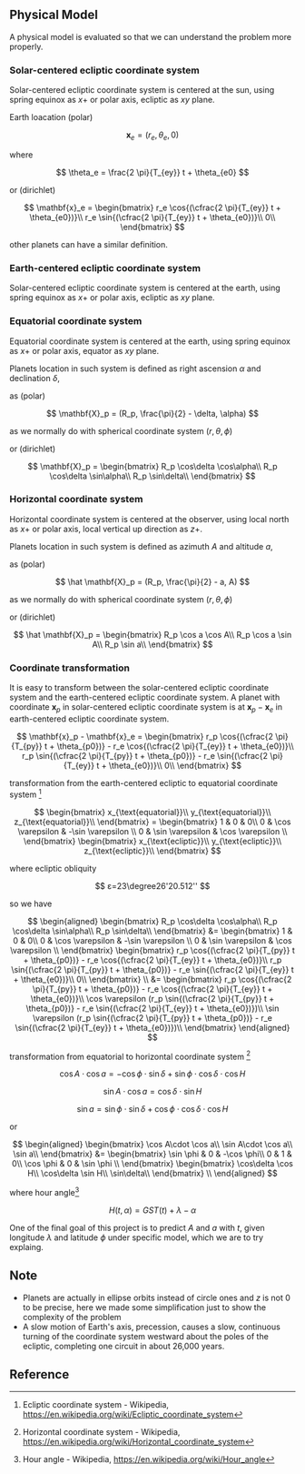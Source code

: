 ## Physical Model

A physical model is evaluated so that we can understand the problem more properly.

### Solar-centered ecliptic coordinate system

Solar-centered ecliptic coordinate system is centered at the sun, using spring equinox as $x+$ or polar axis, ecliptic as $xy$ plane.

Earth loacation (polar)

$$
\mathbf{x}_e = (r_e, \theta_e, 0)
$$

where

$$
\theta_e = \frac{2 \pi}{T_{ey}} t + \theta_{e0}
$$

or (dirichlet)

$$
\mathbf{x}_e =
\begin{bmatrix}
    r_e \cos{(\cfrac{2 \pi}{T_{ey}} t + \theta_{e0})}\\
    r_e \sin{(\cfrac{2 \pi}{T_{ey}} t + \theta_{e0})}\\
    0\\
\end{bmatrix}
$$

other planets can have a similar definition.

### Earth-centered ecliptic coordinate system

Solar-centered ecliptic coordinate system is centered at the earth, using spring equinox as $x+$ or polar axis, ecliptic as $xy$ plane.

### Equatorial coordinate system

Equatorial coordinate system is centered at the earth, using spring equinox as $x+$ or polar axis, equator as $xy$ plane.

Planets location in such system is defined as right ascension $\alpha$ and declination $\delta$, 

as (polar)

$$
\mathbf{X}_p = (R_p, \frac{\pi}{2} - \delta, \alpha)
$$

as we normally do with spherical coordinate system $(r,\theta,\phi)$

or (dirichlet)

$$
\mathbf{X}_p =
\begin{bmatrix}
    R_p \cos\delta \cos\alpha\\
    R_p \cos\delta \sin\alpha\\
    R_p \sin\delta\\
\end{bmatrix}
$$

### Horizontal coordinate system

Horizontal coordinate system is centered at the observer, using local north as $x+$ or polar axis, local vertical up direction as $z+$.

Planets location in such system is defined as azimuth $A$ and altitude $a$,

as (polar)

$$
\hat \mathbf{X}_p = (R_p, \frac{\pi}{2} - a, A)
$$

as we normally do with spherical coordinate system $(r,\theta,\phi)$

or (dirichlet)

$$
\hat \mathbf{X}_p =
\begin{bmatrix}
    R_p \cos a \cos A\\
    R_p \cos a \sin A\\
    R_p \sin a\\
\end{bmatrix}
$$

### Coordinate transformation

It is easy to transform between the solar-centered ecliptic coordinate system and the earth-centered ecliptic coordinate system. A planet with coordinate $\mathbf{x}_p$ in solar-centered ecliptic coordinate system is at $\mathbf{x}_p - \mathbf{x}_e$ in earth-centered ecliptic coordinate system.

$$
\mathbf{x}_p - \mathbf{x}_e =
\begin{bmatrix}
    r_p \cos{(\cfrac{2 \pi}{T_{py}} t + \theta_{p0})} - r_e \cos{(\cfrac{2 \pi}{T_{ey}} t + \theta_{e0})}\\
    r_p \sin{(\cfrac{2 \pi}{T_{py}} t + \theta_{p0})} - r_e \sin{(\cfrac{2 \pi}{T_{ey}} t + \theta_{e0})}\\
    0\\
\end{bmatrix}
$$

transformation from the earth-centered ecliptic to equatorial coordinate system [^fn1]

$$
\begin{bmatrix}
    x_{\text{equatorial}}\\
    y_{\text{equatorial}}\\
    z_{\text{equatorial}}\\
    \end{bmatrix} =
\begin{bmatrix}
    1   & 0                & 0\\
    0   & \cos \varepsilon & -\sin \varepsilon \\
    0   & \sin \varepsilon & \cos \varepsilon \\
\end{bmatrix}
\begin{bmatrix}
    x_{\text{ecliptic}}\\
    y_{\text{ecliptic}}\\
    z_{\text{ecliptic}}\\
\end{bmatrix}
$$

where ecliptic obliquity

$$
ε=23\degree26'20.512''
$$

so we have

$$
\begin{aligned}
    \begin{bmatrix}
        R_p \cos\delta \cos\alpha\\
        R_p \cos\delta \sin\alpha\\
        R_p \sin\delta\\
    \end{bmatrix} &=
    \begin{bmatrix}
        1   & 0                & 0\\
        0   & \cos \varepsilon & -\sin \varepsilon \\
        0   & \sin \varepsilon & \cos \varepsilon \\
    \end{bmatrix}
    \begin{bmatrix}
        r_p \cos{(\cfrac{2 \pi}{T_{py}} t + \theta_{p0})} - r_e \cos{(\cfrac{2 \pi}{T_{ey}} t + \theta_{e0})}\\
        r_p \sin{(\cfrac{2 \pi}{T_{py}} t + \theta_{p0})} - r_e \sin{(\cfrac{2 \pi}{T_{ey}} t + \theta_{e0})}\\
        0\\
    \end{bmatrix} \\ &=
    \begin{bmatrix}
        r_p \cos{(\cfrac{2 \pi}{T_{py}} t + \theta_{p0})} - r_e \cos{(\cfrac{2 \pi}{T_{ey}} t + \theta_{e0})}\\
        \cos \varepsilon (r_p \sin{(\cfrac{2 \pi}{T_{py}} t + \theta_{p0})} - r_e \sin{(\cfrac{2 \pi}{T_{ey}} t + \theta_{e0})})\\
        \sin \varepsilon (r_p \sin{(\cfrac{2 \pi}{T_{py}} t + \theta_{p0})} - r_e \sin{(\cfrac{2 \pi}{T_{ey}} t + \theta_{e0})})\\
    \end{bmatrix}
\end{aligned}
$$

transformation from equatorial to horizontal coordinate system [^fn2]

$$
\cos A\cdot \cos a=-\cos \phi \cdot \sin \delta +\sin \phi \cdot \cos \delta \cdot \cos H
$$

$$
\sin A\cdot \cos a=\cos \delta \cdot \sin H
$$

$$
\sin a=\sin \phi \cdot \sin \delta +\cos \phi \cdot \cos \delta \cdot \cos H
$$

or

$$
\begin{aligned}
    \begin{bmatrix}
        \cos A\cdot \cos a\\
        \sin A\cdot \cos a\\
        \sin a\\
    \end{bmatrix} &=
    \begin{bmatrix}
        \sin \phi   & 0 & -\cos \phi\\
        0           & 1 & 0\\
        \cos \phi   & 0 & \sin \phi \\
    \end{bmatrix}
    \begin{bmatrix}
        \cos\delta \cos H\\
        \cos\delta \sin H\\
        \sin\delta\\
    \end{bmatrix} \\
\end{aligned}
$$

where hour angle[^fn3]

$$
H(t,\alpha) = GST(t) + \lambda - \alpha
$$

One of the final goal of this project is to predict $A$ and $a$ with $t$, given longitude $\lambda$ and latitude $\phi$ under specific model, which we are to try explaing.

## Note

- Planets are actually in ellipse orbits instead of circle ones and $z$ is not $0$ to be precise, here we made some simplification just to show the complexity of the problem
- A slow motion of Earth's axis, precession, causes a slow, continuous turning of the coordinate system westward about the poles of the ecliptic, completing one circuit in about 26,000 years.

## Reference

[^fn1]: Ecliptic coordinate system - Wikipedia, https://en.wikipedia.org/wiki/Ecliptic_coordinate_system

[^fn2]: Horizontal coordinate system - Wikipedia, https://en.wikipedia.org/wiki/Horizontal_coordinate_system

[^fn3]: Hour angle - Wikipedia, https://en.wikipedia.org/wiki/Hour_angle